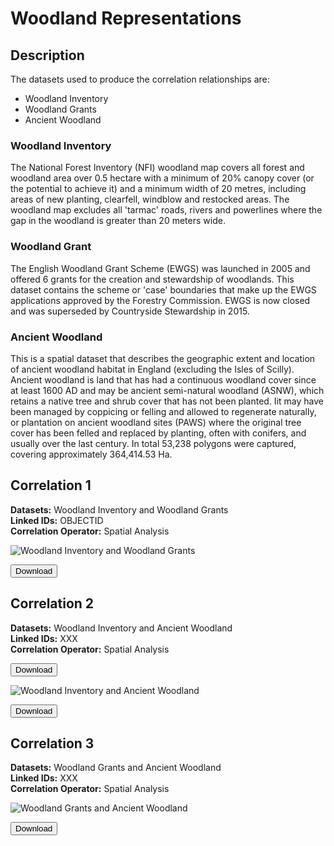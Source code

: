 # Woodland Representations

## Description
The datasets used to produce the correlation relationships are:
- Woodland Inventory
- Woodland Grants
- Ancient Woodland

### Woodland Inventory

The National Forest Inventory (NFI) woodland map covers all forest and woodland area over 0.5 hectare with a minimum of 20% canopy cover (or the potential to achieve it) and a minimum width of 20 metres, including areas of new planting, clearfell, windblow and restocked areas. The woodland map excludes all 'tarmac' roads, rivers and powerlines where the gap in the woodland is greater than 20 meters wide. 


### Woodland Grant

The English Woodland Grant Scheme (EWGS) was launched in 2005 and offered 6 grants for the creation and stewardship of woodlands. This dataset contains the scheme or 'case' boundaries that make up the EWGS applications approved by the Forestry Commission. EWGS is now closed and was superseded by Countryside Stewardship in 2015. 

### Ancient Woodland

This is a spatial dataset that describes the geographic extent and location of ancient woodland habitat in England (excluding the Isles of Scilly). Ancient woodland is land that has had a continuous woodland cover since at least 1600 AD and may be ancient semi-natural woodland (ASNW), which retains a native tree and shrub cover that has not been planted. Iit may have been managed by coppicing or felling and allowed to regenerate naturally, or plantation on ancient woodland sites (PAWS) where the original tree cover has been felled and replaced by planting, often with conifers, and usually over the last century. In total 53,238 polygons were captured, covering approximately 364,414.53 Ha. 

## Correlation 1

__Datasets:__ Woodland Inventory and Woodland Grants
<br> __Linked IDs:__ OBJECTID
<br> __Correlation Operator:__ Spatial Analysis


![Woodland Inventory and Woodland Grants](/_media/Sampledata1.PNG) 

 <a href="http://www.google.com/">
    <button>Download</button>
</a>


## Correlation 2

__Datasets:__ Woodland Inventory and Ancient Woodland
<br> __Linked IDs:__ XXX
<br> __Correlation Operator:__ Spatial Analysis

 <a href="http://www.google.com/">
    <button>Download</button>
</a>

![Woodland Inventory and Ancient Woodland](/_media/Sampledata2.PNG)


 <a href="http://www.google.com/">
    <button>Download</button>
</a>

## Correlation 3

__Datasets:__ Woodland Grants and Ancient Woodland
<br> __Linked IDs:__ XXX
<br> __Correlation Operator:__ Spatial Analysis

![Woodland Grants and Ancient Woodland](/_media/Sampledata3.PNG)


 <a href="http://www.google.com/">
    <button>Download</button>
</a>


